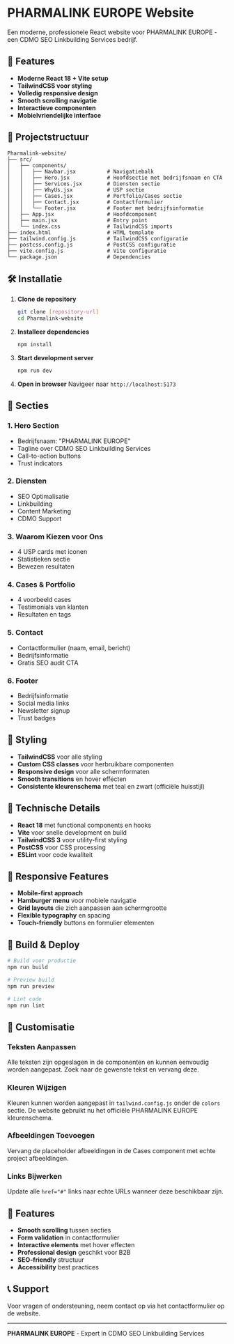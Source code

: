 # PHARMALINK EUROPE Website

Een moderne, professionele React website voor PHARMALINK EUROPE - een CDMO SEO Linkbuilding Services bedrijf.

## 🚀 Features

- **Moderne React 18 + Vite setup**
- **TailwindCSS voor styling**
- **Volledig responsive design**
- **Smooth scrolling navigatie**
- **Interactieve componenten**
- **Mobielvriendelijke interface**

## 📁 Projectstructuur

```
Pharmalink-website/
├── src/
│   ├── components/
│   │   ├── Navbar.jsx          # Navigatiebalk
│   │   ├── Hero.jsx            # Hoofdsectie met bedrijfsnaam en CTA
│   │   ├── Services.jsx        # Diensten sectie
│   │   ├── WhyUs.jsx           # USP sectie
│   │   ├── Cases.jsx           # Portfolio/Cases sectie
│   │   ├── Contact.jsx         # Contactformulier
│   │   └── Footer.jsx          # Footer met bedrijfsinformatie
│   ├── App.jsx                 # Hoofdcomponent
│   ├── main.jsx                # Entry point
│   └── index.css               # TailwindCSS imports
├── index.html                  # HTML template
├── tailwind.config.js          # TailwindCSS configuratie
├── postcss.config.js           # PostCSS configuratie
├── vite.config.js              # Vite configuratie
└── package.json                # Dependencies
```

## 🛠️ Installatie

1. **Clone de repository**
   ```bash
   git clone [repository-url]
   cd Pharmalink-website
   ```

2. **Installeer dependencies**
   ```bash
   npm install
   ```

3. **Start development server**
   ```bash
   npm run dev
   ```

4. **Open in browser**
   Navigeer naar `http://localhost:5173`

## 📱 Secties

### 1. **Hero Section**
- Bedrijfsnaam: "PHARMALINK EUROPE"
- Tagline over CDMO SEO Linkbuilding Services
- Call-to-action buttons
- Trust indicators

### 2. **Diensten**
- SEO Optimalisatie
- Linkbuilding
- Content Marketing
- CDMO Support

### 3. **Waarom Kiezen voor Ons**
- 4 USP cards met iconen
- Statistieken sectie
- Bewezen resultaten

### 4. **Cases & Portfolio**
- 4 voorbeeld cases
- Testimonials van klanten
- Resultaten en tags

### 5. **Contact**
- Contactformulier (naam, email, bericht)
- Bedrijfsinformatie
- Gratis SEO audit CTA

### 6. **Footer**
- Bedrijfsinformatie
- Social media links
- Newsletter signup
- Trust badges

## 🎨 Styling

- **TailwindCSS** voor alle styling
- **Custom CSS classes** voor herbruikbare componenten
- **Responsive design** voor alle schermformaten
- **Smooth transitions** en hover effecten
- **Consistente kleurenschema** met teal en zwart (officiële huisstijl)

## 🔧 Technische Details

- **React 18** met functional components en hooks
- **Vite** voor snelle development en build
- **TailwindCSS 3** voor utility-first styling
- **PostCSS** voor CSS processing
- **ESLint** voor code kwaliteit

## 📱 Responsive Features

- **Mobile-first approach**
- **Hamburger menu** voor mobiele navigatie
- **Grid layouts** die zich aanpassen aan schermgrootte
- **Flexible typography** en spacing
- **Touch-friendly** buttons en formulier elementen

## 🚀 Build & Deploy

```bash
# Build voor productie
npm run build

# Preview build
npm run preview

# Lint code
npm run lint
```

## 📝 Customisatie

### Teksten Aanpassen
Alle teksten zijn opgeslagen in de componenten en kunnen eenvoudig worden aangepast. Zoek naar de gewenste tekst en vervang deze.

### Kleuren Wijzigen
Kleuren kunnen worden aangepast in `tailwind.config.js` onder de `colors` sectie. De website gebruikt nu het officiële PHARMALINK EUROPE kleurenschema.

### Afbeeldingen Toevoegen
Vervang de placeholder afbeeldingen in de Cases component met echte project afbeeldingen.

### Links Bijwerken
Update alle `href="#"` links naar echte URLs wanneer deze beschikbaar zijn.

## 🌟 Features

- **Smooth scrolling** tussen secties
- **Form validation** in contactformulier
- **Interactive elements** met hover effecten
- **Professional design** geschikt voor B2B
- **SEO-friendly** structuur
- **Accessibility** best practices

## 📞 Support

Voor vragen of ondersteuning, neem contact op via het contactformulier op de website.

---

**PHARMALINK EUROPE** - Expert in CDMO SEO Linkbuilding Services
